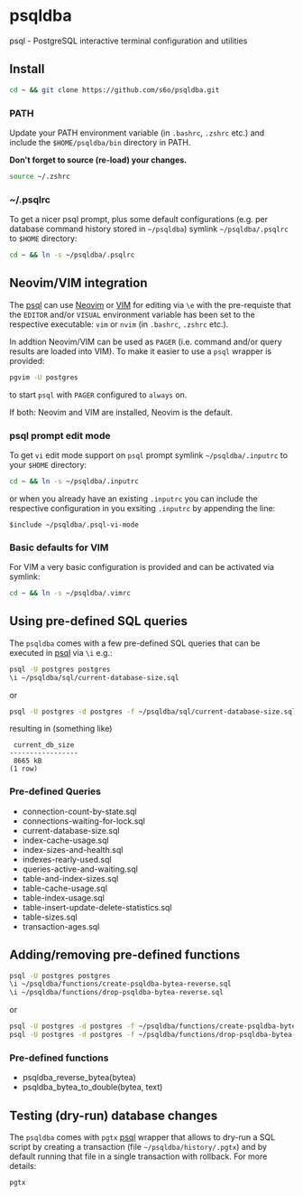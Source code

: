 # psqldba

psql - PostgreSQL interactive terminal configuration and utilities

## Install

```zsh
cd ~ && git clone https://github.com/s6o/psqldba.git
```

### PATH

Update your PATH environment variable (in `.bashrc`, `.zshrc` etc.) and include
the `$HOME/psqldba/bin` directory in PATH.

**Don't forget to source (re-load) your changes.**

```zsh
source ~/.zshrc
```

### ~/.psqlrc

To get a nicer psql prompt, plus some default configurations (e.g. per database
command history stored in `~/psqldba`) symlink `~/psqldba/.psqlrc` to `$HOME`
directory:

```zsh
cd ~ && ln -s ~/psqldba/.psqlrc
```

## Neovim/VIM integration

The [psql](https://www.postgresql.org/docs/current/app-psql.html) can use
[Neovim](https://github.com/neovim/neovim) or [VIM](https://github.com/vim/vim)
for editing via `\e` with the pre-requiste that the `EDITOR` and/or `VISUAL`
environment variable has been set to the respective executable: `vim` or `nvim`
(in `.bashrc`, `.zshrc` etc.).

In addtion Neovim/VIM can be used as `PAGER` (i.e. command and/or query results
are loaded into VIM). To make it easier to use a `psql` wrapper is provided:

```zsh
pgvim -U postgres
```

to start `psql` with `PAGER` configured to `always` on.

If both: Neovim and VIM are installed, Neovim is the default.

### psql prompt edit mode

To get `vi` edit mode support on `psql` prompt symlink `~/psqldba/.inputrc` to
your `$HOME` directory:

```zsh
cd ~ && ln -s ~/psqldba/.inputrc
```

or when you already have an existing `.inputrc` you can include the respective
configuration in you exsiting `.inputrc` by appending the line:

```text
$include ~/psqldba/.psql-vi-mode
```

### Basic defaults for VIM

For VIM a very basic configuration is provided and can be activated via symlink:

```zsh
cd ~ && ln -s ~/psqldba/.vimrc
```

## Using pre-defined SQL queries

The `psqldba` comes with a few pre-defined SQL queries that can be executed in
[psql](https://www.postgresql.org/docs/current/app-psql.html) via `\i` e.g.:

```zsh
psql -U postgres postgres
\i ~/psqldba/sql/current-database-size.sql
```

or

```zsh
psql -U postgres -d postgres -f ~/psqldba/sql/current-database-size.sql
```

resulting in (something like)

```text
 current_db_size 
-----------------
 8665 kB
(1 row)
```

### Pre-defined Queries

* connection-count-by-state.sql
* connections-waiting-for-lock.sql
* current-database-size.sql
* index-cache-usage.sql
* index-sizes-and-health.sql
* indexes-rearly-used.sql
* queries-active-and-waiting.sql
* table-and-index-sizes.sql
* table-cache-usage.sql
* table-index-usage.sql
* table-insert-update-delete-statistics.sql
* table-sizes.sql
* transaction-ages.sql

## Adding/removing pre-defined functions

```zsh
psql -U postgres postgres
\i ~/psqldba/functions/create-psqldba-bytea-reverse.sql
\i ~/psqldba/functions/drop-psqldba-bytea-reverse.sql
```

or

```zsh
psql -U postgres -d postgres -f ~/psqldba/functions/create-psqldba-bytea-reverse.sql
psql -U postgres -d postgres -f ~/psqldba/functions/drop-psqldba-bytea-reverse.sql
```

### Pre-defined functions

* psqldba_reverse_bytea(bytea)
* psqldba_bytea_to_double(bytea, text)

## Testing (dry-run) database changes

The `psqldba` comes with `pgtx` [psql](https://www.postgresql.org/docs/current/app-psql.html)
wrapper that allows to dry-run a SQL script by creating a transaction
(file `~/psqldba/history/.pgtx`) and by default running that file in a single
transaction with rollback. For more details:

```zsh
pgtx
```
